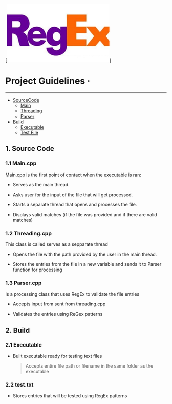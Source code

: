 
[<img src="/regex.jpeg" width="320" height="180">]


# Project Guidelines &middot; 

<hr>

- [SourceCode](#sourcecode)
    - [Main](#main)
    - [Threading](#threading)
    - [Parser](#parser)
- [Build](#build)
    - [Executable](#exe)
    - [Test File](#testtext)

<a name="sourcecode"></a>
## 1. Source Code
<a name="main"></a>

### 1.1 Main.cpp
Main.cpp is the first point of contact when the executable is ran:

* Serves as the main thread.
 
* Asks user for the input of the file that will get processed.
   
* Starts a separate thread that opens and processes the file.
   
* Displays valid matches (if the file was provided and if there are valid matches)


<a name="threading"></a>
### 1.2 Threading.cpp
This class is called serves as a sepparate thread

* Opens the file with the path provided by the user in the main thread.

* Stores the entries from the file in a new variable and sends it to Parser function for processing


<a name="parser"></a>
### 1.3 Parser.cpp

Is a processing class that uses RegEx to validate the file entries

 * Accepts input from sent from threading.cpp

 * Validates the entries using ReGex patterns


 <a name="build"></a>
## 2. Build

<a name="exe"></a>

### 2.1 Executable

* Built executable ready for testing text files
	> Accepts entire file path or filename in the same folder as the executable

<a name="testtext"></a>

### 2.2 test.txt

* Stores entries that will be tested using RegEx patterns

